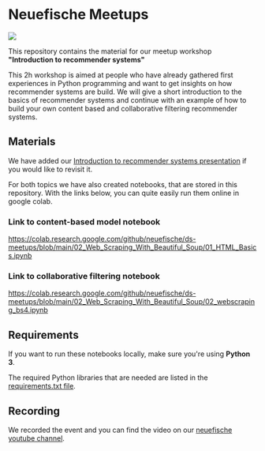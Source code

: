 # Neuefische Meetups

![](images/beautiful_soup.jpeg)

This repository contains the material for our meetup workshop **"Introduction to recommender systems"**

This 2h workshop is aimed at people who have already gathered first experiences in Python programming and want to get insights on how recommender systems are build. We will give a short introduction to the basics of recommender systems and continue with an example of how to build your own content based and collaborative filtering recommender systems.

## Materials

We have added our [Introduction to recommender systems presentation]() if you would like to revisit it.

For both topics we have also created notebooks, that are stored in this repository.
With the links below, you can quite easily run them online in google colab.

### Link to content-based model notebook 

https://colab.research.google.com/github/neuefische/ds-meetups/blob/main/02_Web_Scraping_With_Beautiful_Soup/01_HTML_Basics.ipynb

### Link to collaborative filtering notebook

https://colab.research.google.com/github/neuefische/ds-meetups/blob/main/02_Web_Scraping_With_Beautiful_Soup/02_webscraping_bs4.ipynb

## Requirements

If you want to run these notebooks locally, make sure you're using **Python 3**.

The required Python libraries that are needed are listed in the [requirements.txt file](requirements.txt).

## Recording

We recorded the event and you can find the video on our [neuefische youtube channel]().
